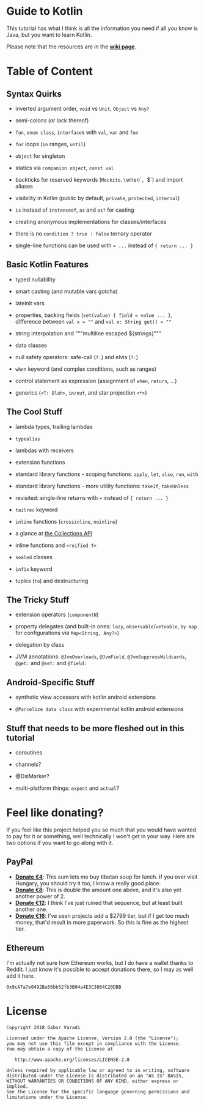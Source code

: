 # Guide to Kotlin

This tutorial has what I think is all the information you need if all you know is Java, but you want to learn Kotlin.

Please note that the resources are in the [**wiki page**](https://github.com/Zhuinden/guide-to-kotlin/wiki).

# Table of Content

## Syntax Quirks

- inverted argument order, `void` vs `Unit`, `Object` vs `Any?`

- semi-colons (or lack thereof)

- `fun`, `enum class`, `interface`s with `val`, `var` and `fun`

- `for` loops (`in` ranges, `until`)

- `object` for singleton

- statics via `companion object`, `const val`

- backticks for reserved keywords (`Mockito.\`when\``, `$`) and import aliases

- visibility in Kotlin (public by default, `private`, `protected`, `internal`)

- `is` instead of `instanceof`, `as` and `as?` for casting

- creating anonymous implementations for classes/interfaces

- there is no `condition ? true : false` ternary operator

- single-line functions can be used with `= ...` instead of `{ return ... }`

## Basic Kotlin Features

- typed nullability

- smart casting (and mutable vars gotcha)

- lateinit vars

- properties, backing fields (`set(value) { field = value ... }`, difference between `val x = ""` and `val x: String get() = ""`

- string interpolation and """multiline escaped ${strings}"""

- data classes

- null safety operators: safe-call (`?.`) and elvis (`?:`)

- `when` keyword (and complex conditions, such as ranges)

- control statement as expression (assignment of `when`, `return`, ...)

- generics (`<T: Blah>`, `in/out`, and star projection `<*>`)

## The Cool Stuff

- lambda types, trailing lambdas

- `typealias`

- lambdas with receivers

- extension functions

- standard library functions - scoping functions: `apply`, `let`, `also`, `run`, `with`

- standard library functions - more utility functions: `takeIf`, `takeUnless`

- revisited: single-line returns with `=` instead of `{ return ... }`

- `tailrec` keyword

- `inline` functions (`crossinline`, `noinline`)

- a glance at [the Collections API](https://kotlinlang.org/api/latest/jvm/stdlib/kotlin.collections/index.html#functions) 

- inline functions and `<reified T>`
  
- `sealed` classes

- `infix` keyword

- tuples (`to`) and destructuring

## The Tricky Stuff

- extension operators (`componentN`)

- property delegates (and built-in ones: `lazy`, `observable`/`vetoable`, `by map` for configurations via `Map<String, Any?>`)

- delegation by class

- JVM annotations: `@JvmOverloads`, `@JvmField`, `@JvmSuppressWildcards`, `@get:` and `@set:` and `@field:`

## Android-Specific Stuff

- synthetic view accessors with kotlin android extensions

- `@Parcelize data class` with experimental kotlin android extensions

## Stuff that needs to be more fleshed out in this tutorial

- coroutines

- channels?

- @DslMarker?

- multi-platform things: `expect` and `actual`?

# Feel like donating?

If you feel like this project helped you so much that you would have wanted to pay for it or something, well technically I won't get in your way. Here are two options if you want to go along with it.

## PayPal 

* **[Donate €4](https://www.paypal.me/Zhuinden/4)**: This sum lets me buy tibetan soup for lunch. If you ever visit Hungary, you should try it too, I know a really good place.
* **[Donate €8](https://www.paypal.me/Zhuinden/8)**: This is double the amount one above, and it's also yet another power of 2.
* **[Donate €12](https://www.paypal.me/Zhuinden/12)**: I think I've just ruined that sequence, but at least built another one.
* **[Donate €16](https://www.paypal.me/Zhuinden/16)**: I've seen projects add a $2799 tier, but if I get too much money, that'd result in more paperwork. So this is fine as the highest tier.

## Ethereum

I'm actually not sure how Ethereum works, but I do have a wallet thanks to Reddit. I just know it's possible to accept donations there, so I may as well add it here.

```
0x9cA7a7e0492Ba58bb52fb3B04a4E3C3864C20DBB 
```


# License

    Copyright 2018 Gabor Varadi

    Licensed under the Apache License, Version 2.0 (the "License");
    you may not use this file except in compliance with the License.
    You may obtain a copy of the License at

       http://www.apache.org/licenses/LICENSE-2.0

    Unless required by applicable law or agreed to in writing, software
    distributed under the License is distributed on an "AS IS" BASIS,
    WITHOUT WARRANTIES OR CONDITIONS OF ANY KIND, either express or implied.
    See the License for the specific language governing permissions and
    limitations under the License.
